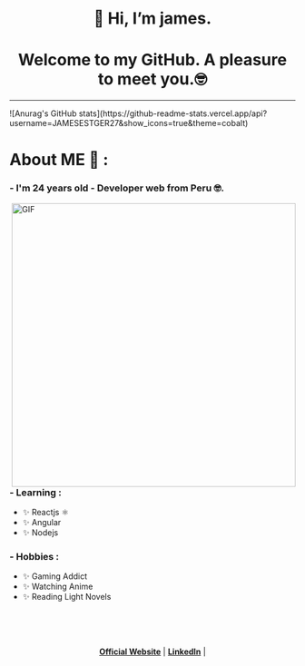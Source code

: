 <h1 align="center">👋 Hi, I’m james.</h1>
<h1 align="center">Welcome to my GitHub. A pleasure to meet you.🤓</h1>
<hr/>
![Anurag's GitHub stats](https://github-readme-stats.vercel.app/api?username=JAMESESTGER27&show_icons=true&theme=cobalt)

# About ME 💬 :

### - I'm 24 years old -  Developer web from Peru 🤓.

<img hight="400" width="500" alt="GIF" align="right" src="https://github.com/Xx-Ashutosh-xX/Xx-Ashutosh-xX/blob/master/assets/1936.gif">

### - Learning :
- ✨ Reactjs ⚛
- ✨ Angular
- ✨ Nodejs
### - Hobbies : 
- ✨ Gaming Addict
- ✨ Watching Anime
- ✨ Reading Light Novels
</br>
</br>
</br>
<p align="center">
  <strong><a href="/">Official Website</a></strong> |
  <strong><a href="/">LinkedIn</a></strong> |
</p>
